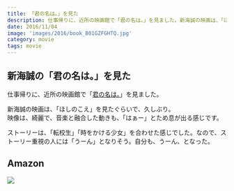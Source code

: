 ```yaml
---
title: 「君の名は。」を見た
description: 仕事帰りに、近所の映画館で「君の名は。」を見ました。新海誠の映画は、「ほしのこえ」を見たぐらいで、久しぶり。
date: 2016/11/04
image: 'images/2016/book_B01GZFGHTQ.jpg'
category: movie
tags: movie
---
```


## 新海誠の「君の名は。」を見た

仕事帰りに、近所の映画館で「[君の名は。](http://www.kiminona.com/index.html)」を見ました。

新海誠の映画は、「ほしのこえ」を見たぐらいで、久しぶり。  
映像は、綺麗で、音楽と融合した動きも、「はぁー」とため息が出る感じです。

ストーリーは、「転校生」「時をかける少女」を合わせた感じでした。なので、ストーリー重視の人には「うーん」となりそう。自分も、うーん、となった。

## Amazon

[![](http://images-jp.amazon.com/images/P/B01GZFGHTQ.09.MAIN._SCLZZZZZZZ_.jpg)](https://www.amazon.co.jp/dp/B01GZFGHTQ/)
